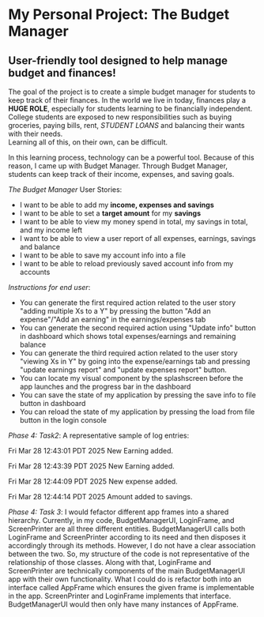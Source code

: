 # My Personal Project: The Budget Manager

## User-friendly tool designed to help manage budget and finances!

The goal of the project is to create a simple budget manager for students to 
keep track of their finances. In the world we live in today, finances play a
**HUGE ROLE**, especially for students learning to be financially independent.
College students are exposed to new responsibilities such as buying groceries,
paying bills, rent, *STUDENT LOANS* and balancing their wants with their needs.  
Learning all of this, on their own, can be difficult.

In this learning process, technology can be a powerful tool. Because of this reason,
I came up with Budget Manager. Through Budget Manager, students can keep track of their income, 
expenses, and saving goals.  


*The Budget Manager* User Stories:
- I want to be able to add my **income, expenses and savings**
- I want to be able to set a **target amount** for my **savings** 
- I want to be able to view my money spend in total, my savings in total, and my income left
- I want to be able to view a user report of all expenses, earnings, savings and balance
- I want to be able to save my account info into a file
- I want to be able to reload previously saved account info from my accounts


*Instructions for end user*:
- You can generate the first required action related to the user story "adding multiple Xs to a Y" by pressing the button "Add an expense"/"Add an earning" in the earnings/expenses tab
- You can generate the second required action using "Update info" button in dashboard which shows total expenses/earnings and remaining balance
- You can generate the third required action related to the user story "viewing Xs in Y" by going into the expense/earnings tab and pressing "update earnings report" and "update expenses report" button.
- You can locate my visual component by the splashscreen before the app launches and the progress bar in the dashboard
- You can save the state of my application by pressing the save info to file button in dashboard
- You can reload the state of my application by pressing the load from file button in the login console

*Phase 4: Task2*:
A representative sample of log entries:

Fri Mar 28 12:43:01 PDT 2025
New Earning added.

Fri Mar 28 12:43:39 PDT 2025
New Earning added.

Fri Mar 28 12:44:09 PDT 2025
New expense added.

Fri Mar 28 12:44:14 PDT 2025
Amount added to savings.

*Phase 4: Task 3*:
I would fefactor different app frames into a shared hierarchy. Currently, in my code, BudgetManagerUI, LoginFrame, and ScreenPrinter are all three different entities. BudgetManagerUI calls both LoginFrame and ScreenPrinter according to its need and then disposes it accordingly through its methods. However, I do not have a clear association between the two. So, my structure of the code is not representative of the relationship of those classes. Along with that, LoginFrame and ScreenPrinter are technically components of the main BudgetManagerUI app with their own functionality. What I could do is refactor both into an interface called AppFrame which ensures the given frame is implementable in the app. ScreenPrinter and LoginFrame implements that interface. BudgetManagerUI would then only have many instances of AppFrame. 
